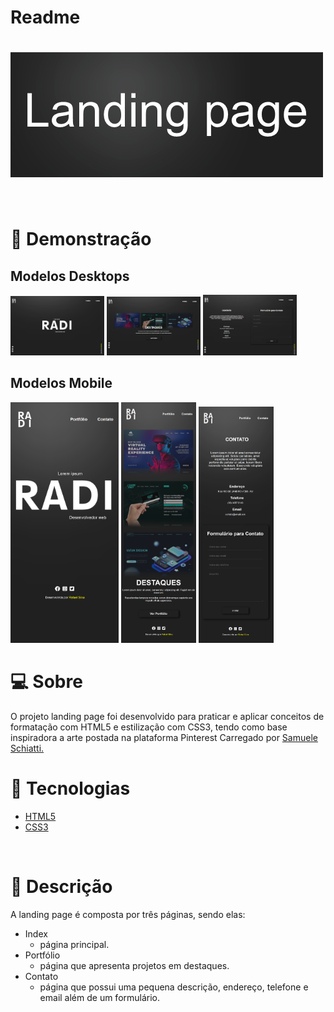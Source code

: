 # Readme

<h1>
    <img src="statics/img/bannerGit.jpg">
</h1><br>

# 👀 Demonstração
## Modelos Desktops

<img src="statics/img/index.jpg" style="width: 150px;">
<img src="statics/img/portfolio.jpg" style="width: 150px;">
<img src="statics/img/contato.jpg" style="width: 150px;">
<br>

## Modelos Mobile

<img src="statics/img/index_mob.png" style="width: 173px;">
<img src="statics/img/portfolio_mob.png" style="width: 120px;">
<img src="statics/img/contato_mob.png" style="width: 120px;">
<br>


# 💻 Sobre
O projeto landing page foi desenvolvido para praticar e aplicar conceitos de formatação com HTML5 e estilização com CSS3, tendo como base inspiradora a arte  postada na plataforma Pinterest Carregado por [Samuele Schiatti.](https://br.pinterest.com/pin/896638607035024218/)<br>

# 🚀 Tecnologias
- [HTML5](https://www.w3schools.com/html/)
- [CSS3](https://www.w3schools.com/css/)
<br>

# 📑 Descrição
A landing page é composta por três páginas, sendo elas:
- Index
    * página principal.
- Portfólio
    * página que apresenta projetos em destaques.
- Contato
    * página que possui uma pequena descrição, endereço, telefone e email além de um formulário. 
<br>


